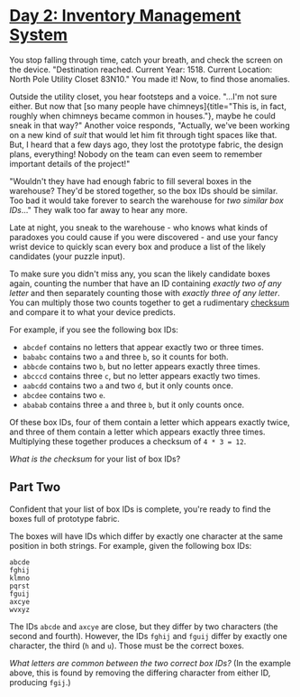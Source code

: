 # [Day 2: Inventory Management System](https://adventofcode.com/2018/day/2)

You stop falling through time, catch your breath, and check the screen on the
device. \"Destination reached. Current Year: 1518. Current Location: North Pole
Utility Closet 83N10.\" You made it! Now, to find those anomalies.

Outside the utility closet, you hear footsteps and a voice. \"\...I\'m not sure
either. But now that [so many people have chimneys]{title="This is, in fact,
roughly when chimneys became common in houses."}, maybe he could sneak in that
way?\" Another voice responds, \"Actually, we\'ve been working on a new kind of
*suit* that would let him fit through tight spaces like that. But, I heard that
a few days ago, they lost the prototype fabric, the design plans, everything!
Nobody on the team can even seem to remember important details of the
project!\"

\"Wouldn\'t they have had enough fabric to fill several boxes in the warehouse?
They\'d be stored together, so the box IDs should be similar.  Too bad it would
take forever to search the warehouse for *two similar box IDs*\...\" They walk
too far away to hear any more.

Late at night, you sneak to the warehouse - who knows what kinds of paradoxes
you could cause if you were discovered - and use your fancy wrist device to
quickly scan every box and produce a list of the likely candidates (your puzzle
input).

To make sure you didn\'t miss any, you scan the likely candidate boxes again,
counting the number that have an ID containing *exactly two of any letter* and
then separately counting those with *exactly three of any letter*. You can
multiply those two counts together to get a rudimentary
[checksum](https://en.wikipedia.org/wiki/Checksum) and compare it to what your
device predicts.

For example, if you see the following box IDs:

-   `abcdef` contains no letters that appear exactly two or three times.
-   `bababc` contains two `a` and three `b`, so it counts for both.
-   `abbcde` contains two `b`, but no letter appears exactly three
    times.
-   `abcccd` contains three `c`, but no letter appears exactly two
    times.
-   `aabcdd` contains two `a` and two `d`, but it only counts once.
-   `abcdee` contains two `e`.
-   `ababab` contains three `a` and three `b`, but it only counts once.

Of these box IDs, four of them contain a letter which appears exactly twice,
and three of them contain a letter which appears exactly three times.
Multiplying these together produces a checksum of `4 * 3 = 12`.

*What is the checksum* for your list of box IDs?

## Part Two

Confident that your list of box IDs is complete, you\'re ready to find the
boxes full of prototype fabric.

The boxes will have IDs which differ by exactly one character at the same
position in both strings. For example, given the following box IDs:

    abcde
    fghij
    klmno
    pqrst
    fguij
    axcye
    wvxyz

The IDs `abcde` and `axcye` are close, but they differ by two characters (the
second and fourth). However, the IDs `fghij` and `fguij` differ by exactly one
character, the third (`h` and `u`). Those must be the correct boxes.

*What letters are common between the two correct box IDs?* (In the example
above, this is found by removing the differing character from either ID,
producing `fgij`.)
